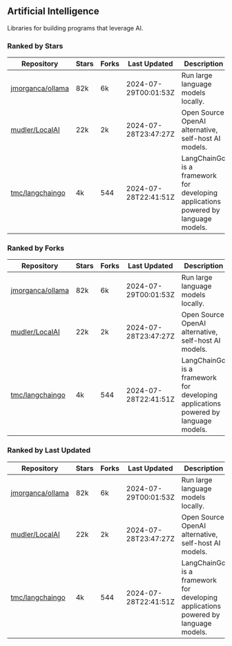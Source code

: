 ## Artificial Intelligence

Libraries for building programs that leverage AI.

### Ranked by Stars

| Repository | Stars | Forks | Last Updated | Description | 
|------------|-------|-------|--------------|-------------|
| [jmorganca/ollama](https://github.com/jmorganca/ollama) | 82k | 6k | 2024-07-29T00:01:53Z |  Run large language models locally. |
| [mudler/LocalAI](https://github.com/mudler/LocalAI) | 22k | 2k | 2024-07-28T23:47:27Z |  Open Source OpenAI alternative, self-host AI models. |
| [tmc/langchaingo](https://github.com/tmc/langchaingo) | 4k | 544 | 2024-07-28T22:41:51Z |  LangChainGo is a framework for developing applications powered by language models. |

### Ranked by Forks

| Repository | Stars | Forks | Last Updated | Description | 
|------------|-------|-------|--------------|-------------|
| [jmorganca/ollama](https://github.com/jmorganca/ollama) | 82k | 6k | 2024-07-29T00:01:53Z |  Run large language models locally. |
| [mudler/LocalAI](https://github.com/mudler/LocalAI) | 22k | 2k | 2024-07-28T23:47:27Z |  Open Source OpenAI alternative, self-host AI models. |
| [tmc/langchaingo](https://github.com/tmc/langchaingo) | 4k | 544 | 2024-07-28T22:41:51Z |  LangChainGo is a framework for developing applications powered by language models. |

### Ranked by Last Updated

| Repository | Stars | Forks | Last Updated | Description | 
|------------|-------|-------|--------------|-------------|
| [jmorganca/ollama](https://github.com/jmorganca/ollama) | 82k | 6k | 2024-07-29T00:01:53Z |  Run large language models locally. |
| [mudler/LocalAI](https://github.com/mudler/LocalAI) | 22k | 2k | 2024-07-28T23:47:27Z |  Open Source OpenAI alternative, self-host AI models. |
| [tmc/langchaingo](https://github.com/tmc/langchaingo) | 4k | 544 | 2024-07-28T22:41:51Z |  LangChainGo is a framework for developing applications powered by language models. |

